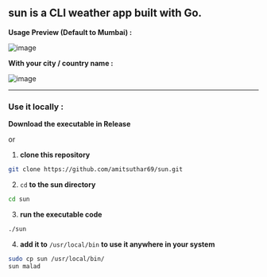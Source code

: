 ## sun is a CLI weather app built with Go.

**Usage Preview (Default to Mumbai) :**

![image](https://github.com/amitsuthar69/sun/assets/111864432/f1fa2e87-18be-41a9-bfa5-12ed771daa2c)

**With your city / country name :**

![image](https://github.com/amitsuthar69/sun/assets/111864432/691e4c57-7a6c-403e-a5eb-be543eb5fe7e)

---

### Use it locally :

**Download the executable in Release**

or

1. **clone this repository**

```bash
git clone https://github.com/amitsuthar69/sun.git
```

2. `cd` **to the sun directory**

```bash
cd sun
```

3. **run the executable code**

```bash
./sun
```

4. **add it to** `/usr/local/bin` **to use it anywhere in your system**

```bash
sudo cp sun /usr/local/bin/
sun malad
```
